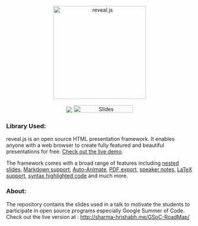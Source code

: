 
<p align="center">
  <a href="https://revealjs.com">
  <img src="https://developers.google.com/open-source/gsoc/resources/downloads/GSoC-icon-192.png" alt="reveal.js" width="250">
  </a>
  <br><br>
  <a href="https://github.com/hakimel/reveal.js/actions"><img src="https://github.com/hakimel/reveal.js/workflows/tests/badge.svg"></a>
  <a href="https://slides.com/"><img src="https://s3.amazonaws.com/static.slid.es/images/slides-github-banner-320x40.png?1" alt="Slides" width="160" height="20"></a>
</p>



### Library Used:
reveal.js is an open source HTML presentation framework. It enables anyone with a web browser to create fully featured and beautiful presentations for free. [Check out the live demo](https://revealjs.com/).

The framework comes with a broad range of features including [nested slides](https://revealjs.com/vertical-slides/), [Markdown support](https://revealjs.com/markdown/), [Auto-Animate](https://revealjs.com/auto-animate/), [PDF export](https://revealjs.com/pdf-export/), [speaker notes](https://revealjs.com/speaker-view/), [LaTeX support](https://revealjs.com/math/), [syntax highlighted code](https://revealjs.com/code/) and much more.


### About:
The repository contains the slides used in a talk to motivate the students to participate in open source programs especially Google Summer of Code.
Check out the live version at  : 	http://sharma-hrishabh.me/GSoC-RoadMap/
